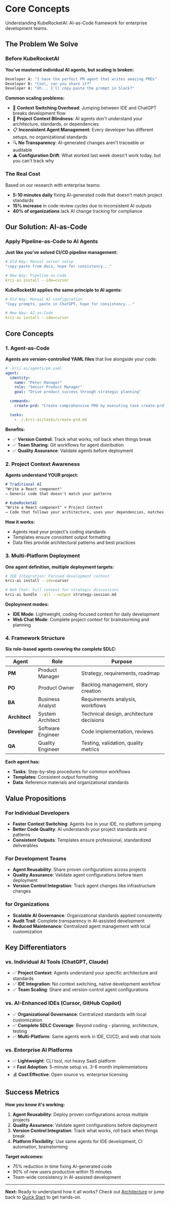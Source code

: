 # Core Concepts

Understanding KubeRocketAI: AI-as-Code framework for enterprise development teams.

## The Problem We Solve

### Before KubeRocketAI

**You've mastered individual AI agents, but scaling is broken:**

```bash
Developer A: "I have the perfect PM agent that writes amazing PRDs"
Developer B: "Cool, can you share it?"
Developer A: "Uh... I'll copy-paste the prompt in Slack?"
```

**Common scaling problems:**

- 🔄 **Context Switching Overhead**: Jumping between IDE and ChatGPT breaks development flow
- 🎯 **Project Context Blindness**: AI agents don't understand your architecture, standards, or dependencies
- 📋 **Inconsistent Agent Management**: Every developer has different setups, no organizational standards
- 🔍 **No Transparency**: AI-generated changes aren't traceable or auditable
- ⚠️ **Configuration Drift**: What worked last week doesn't work today, but you can't track why

### The Real Cost

Based on our research with enterprise teams:

- **5-10 minutes daily** fixing AI-generated code that doesn't match project standards
- **15% increase** in code review cycles due to inconsistent AI outputs
- **40% of organizations** lack AI change tracking for compliance

## Our Solution: AI-as-Code

### Apply Pipeline-as-Code to AI Agents

**Just like you've solved CI/CD pipeline management:**

```yaml
# Old Way: Manual server setup
"copy-paste from docs, hope for consistency..."

# New Way: Pipeline-as-Code
krci-ai install --ide=cursor
```

**KubeRocketAI applies the same principle to AI agents:**

```yaml
# Old Way: Manual AI configuration
"Copy prompts, paste in ChatGPT, hope for consistency..."

# New Way: AI-as-Code
krci-ai install --ide=cursor
```

## Core Concepts

### 1. Agent-as-Code

**Agents are version-controlled YAML files** that live alongside your code:

```yaml
# .krci-ai/agents/pm.yaml
agent:
  identity:
    name: "Peter Manager"
    role: "Senior Product Manager"
    goal: "Drive product success through strategic planning"

  commands:
    create-prd: "Create comprehensive PRD by executing task create-prd"

  tasks:
    - ./.krci-ai/tasks/create-prd.md
```

**Benefits:**

- ✅ **Version Control**: Track what works, roll back when things break
- ✅ **Team Sharing**: Git workflows for agent distribution
- ✅ **Quality Assurance**: Validate agents before deployment

### 2. Project Context Awareness

**Agents understand YOUR project:**

```markdown
# Traditional AI
"Write a React component"
→ Generic code that doesn't match your patterns

# KubeRocketAI
"Write a React component" + Project Context
→ Code that follows your architecture, uses your dependencies, matches your standards
```

**How it works:**

- Agents read your project's coding standards
- Templates ensure consistent output formatting
- Data files provide architectural patterns and best practices

### 3. Multi-Platform Deployment

**One agent definition, multiple deployment targets:**

```bash
# IDE Integration: Focused development context
krci-ai install --ide=cursor

# Web Chat: Full context for strategic discussions
krci-ai bundle --all --output strategy-session.md
```

**Deployment modes:**

- **IDE Mode**: Lightweight, coding-focused context for daily development
- **Web Chat Mode**: Complete project context for brainstorming and planning

### 4. Framework Structure

**Six role-based agents covering the complete SDLC:**

| Agent | Role | Purpose |
|-------|------|---------|
| **PM** | Product Manager | Strategy, requirements, roadmap |
| **PO** | Product Owner | Backlog management, story creation |
| **BA** | Business Analyst | Requirements analysis, workflows |
| **Architect** | System Architect | Technical design, architecture decisions |
| **Developer** | Software Engineer | Code implementation, reviews |
| **QA** | Quality Engineer | Testing, validation, quality metrics |

**Each agent has:**

- **Tasks**: Step-by-step procedures for common workflows
- **Templates**: Consistent output formatting
- **Data**: Reference materials and organizational standards

## Value Propositions

### For Individual Developers

- **Faster Context Switching**: Agents live in your IDE, no platform jumping
- **Better Code Quality**: AI understands your project standards and patterns
- **Consistent Outputs**: Templates ensure professional, standardized deliverables

### For Development Teams

- **Agent Reusability**: Share proven configurations across projects
- **Quality Assurance**: Validate agent configurations before team deployment
- **Version Control Integration**: Track agent changes like infrastructure changes

### for Organizations

- **Scalable AI Governance**: Organizational standards applied consistently
- **Audit Trail**: Complete transparency in AI-assisted development
- **Reduced Maintenance**: Centralized agent management with local customization

## Key Differentiators

### vs. Individual AI Tools (ChatGPT, Claude)

- ✅ **Project Context**: Agents understand your specific architecture and standards
- ✅ **IDE Integration**: No context switching, native development workflow
- ✅ **Team Scaling**: Share and version-control agent configurations

### vs. AI-Enhanced IDEs (Cursor, GitHub Copilot)

- ✅ **Organizational Governance**: Centralized standards with local customization
- ✅ **Complete SDLC Coverage**: Beyond coding - planning, architecture, testing
- ✅ **Multi-Platform**: Same agents work in IDE, CI/CD, and web chat tools

### vs. Enterprise AI Platforms

- ✅ **Lightweight**: CLI tool, not heavy SaaS platform
- ⚡ **Fast Adoption**: 5-minute setup vs. 3-6 month implementations
- 💰 **Cost Effective**: Open source vs. enterprise licensing

## Success Metrics

**How you know it's working:**

1. **Agent Reusability**: Deploy proven configurations across multiple projects
2. **Quality Assurance**: Validate agent configurations before deployment
3. **Version Control Integration**: Track what works, roll back when things break
4. **Platform Flexibility**: Use same agents for IDE development, CI automation, brainstorming

**Target outcomes:**

- 75% reduction in time fixing AI-generated code
- 90% of new users productive within 15 minutes
- Team-wide consistency in AI-assisted development

---

**Next:** Ready to understand how it all works? Check out [Architecture](architecture.md) or jump back to [Quick Start](quick-start.md) to get hands-on.
